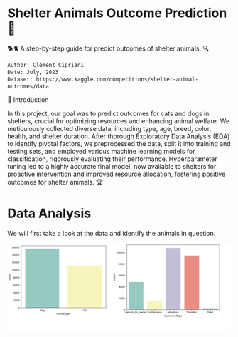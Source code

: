 # Shelter Animals Outcome Prediction 🐶

🐕🐈 A step-by-step guide for predict outcomes of shelter animals. 🔍

    Author: Clément Cipriani
    Date: July, 2023
    Dataset: https://www.kaggle.com/competitions/shelter-animal-outcomes/data

👋 Introduction

In this project, our goal was to predict outcomes for cats and dogs in shelters, crucial for optimizing resources and enhancing animal welfare. We meticulously collected diverse data, including type, age, breed, color, health, and shelter duration. After thorough Exploratory Data Analysis (EDA) to identify pivotal factors, we preprocessed the data, split it into training and testing sets, and employed various machine learning models for classification, rigorously evaluating their performance. Hyperparameter tuning led to a highly accurate final model, now available to shelters for proactive intervention and improved resource allocation, fostering positive outcomes for shelter animals. 🏆

# Data Analysis

We will first take a look at the data and identify the animals in question.

![Analysis](images/Analysis.png)
